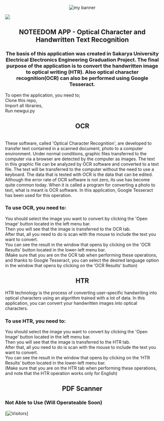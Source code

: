 
<p align="center">
  <img src="https://user-images.githubusercontent.com/82322856/136671142-97761275-997c-440a-9727-8d70fb6662ae.png" alt="my banner">
</p>


![](http://ForTheBadge.com/images/badges/made-with-python.svg)


<h2 align="center">
NOTEEDOM APP - Optical Character and Handwritten Text Recognition
</h2>

<h3 align="center">
The basis of this application was created in Sakarya University Electrical Electronics Engineering Graduation Project. The final purpose of the application is to convert the handwritten image to optical writing (HTR). Also optical character recognition(OCR) can also be performed using Google Tesseract.
</h3> 
To open the application, you need to;</br>
Clone this repo,</br>
Import all libraries,</br>
Run newgui.py</br>

<h2 align="center">
OCR
</h2></br>
These software, called 'Optical Character Recognition', are developed to transfer text contained in a scanned document, photo to a computer environment. Under normal conditions, graphic files transferred to the computer via a browser are detected by the computer as images. The text in this graphic file can be analyzed by OCR software and converted to a text file. The text will be transferred to the computer without the need to use a keyboard. The data that is texted with OCR is the data that can be edited. Although the error rate of OCR software is not zero, its use has become quite common today. When it is called a program for converting a photo to text, what is meant is OCR software. In this application, Google Tesseract has been used for this operation.

<h3 align="left">
To use OCR, you need to:
</h3>
You should select the image you want to convert by clicking the 'Open Image' button located in the left menu bar.</br>
Then you will see that the image is transferred to the OCR tab.</br>
After that, all you need to do is scan with the mouse to include the text you want to convert.</br>
You can see the result in the window that opens by clicking on the 'OCR Results' button located in the lower-left menu bar.</br>
(Make sure that you are on the OCR tab when performing these operations, and thanks to Google Tesseract, you can select the desired language option in the window that opens by clicking on the 'OCR Results' button)</br>
<h2 align="center">
HTR
</h2>
HTR technology is the process of converting user-specific handwriting into optical characters using an algorithm trained with a lot of data. In this application, you can convert your handwritten images into optical characters.
<h3 align="left">
To use HTR, you need to:
</h3>
You should select the image you want to convert by clicking the 'Open Image' button located in the left menu bar.</br>
Then you will see that the image is transferred to the HTR tab.</br>
After that, all you need to do is scan with the mouse to include the text you want to convert.</br>
You can see the result in the window that opens by clicking on the ‘HTR Results’ button located in the lower-left menu bar.</br>
(Make sure that you are on the HTR tab when performing these operations, and note that the HTR operation works only for English)</br>

<h2 align="center">
PDF Scanner
</h2>
<h3 align="left">
Not Able to Use (Will Operateable Soon)</h3>

[![Visitors](https://visitor-badge.glitch.me/badge?page_id=semihsevinc.Noteedom)]
